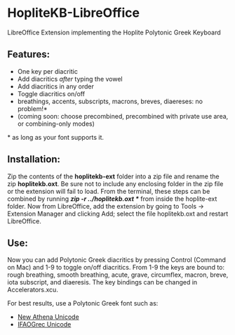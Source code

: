 # HopliteKB-LibreOffice
LibreOffice Extension implementing the Hoplite Polytonic Greek Keyboard

## Features:
* One key per diacritic
* Add diacritics _after_ typing the vowel
* Add diacritics in any order
* Toggle diacritics on/off
* breathings, accents, subscripts, macrons, breves, diaereses: no problem!\*
* (coming soon: choose precombined, precombined with private use area, or combining-only modes)

\* as long as your font supports it.

## Installation:
Zip the contents of the **hoplitekb-ext** folder into a zip file and rename the zip **hoplitekb.oxt**.  Be sure not to include any enclosing folder in the zip file or the extension will fail to load.  From the terminal, these steps can be combined by running **_zip -r ../hoplitekb.oxt \*_** from inside the hoplite-ext folder.  Now from LibreOffice, add the extension by going to Tools -> Extension Manager and clicking Add; select the file hoplitekb.oxt and restart LibreOffice.

## Use:
Now you can add Polytonic Greek diacritics by pressing Control (Command on Mac) and 1-9 to toggle on/off diacritics.  From 1-9 the keys are bound to:
	rough breathing, smooth breathing, acute, grave, circumflex, macron, breve, iota subscript, and diaeresis.
The key bindings can be changed in Accelerators.xcu.

For best results, use a Polytonic Greek font such as: 
* [New Athena Unicode](https://apagreekkeys.org/NAUdownload.html)
* [IFAOGrec Unicode](http://www.ifao.egnet.net/publications/publier/outils-ed/polices/#grec)
